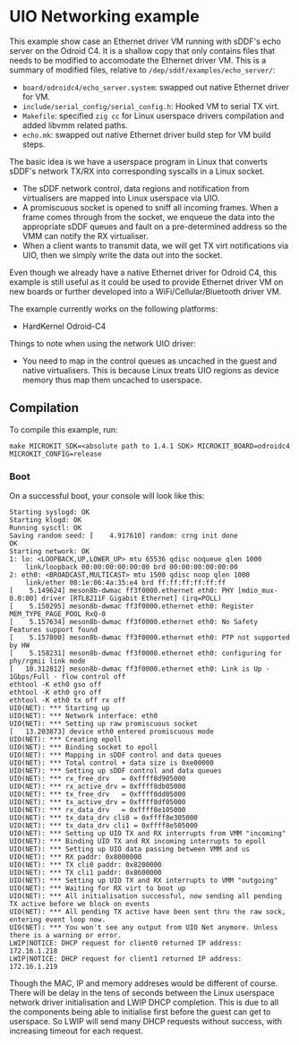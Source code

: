 <!--
     Copyright 2024, UNSW
     SPDX-License-Identifier: CC-BY-SA-4.0
-->

# UIO Networking example

This example show case an Ethernet driver VM running with sDDF's echo server on the Odroid C4. It is a shallow copy that only contains files that needs to be modified to accomodate the Ethernet driver VM. This is a summary of modified files, relative to `/dep/sddf/examples/echo_server/`:
- `board/odroidc4/echo_server.system`: swapped out native Ethernet driver for VM.
- `include/serial_config/serial_config.h`: Hooked VM to serial TX virt.
- `Makefile`: specified `zig cc` for Linux userspace drivers compilation and added libvmm related paths.
- `echo.mk`: swapped out native Ethernet driver build step for VM build steps.

The basic idea is we have a userspace program in Linux that converts sDDF's network TX/RX into corresponding syscalls in a Linux socket.
- The sDDF network control, data regions and notification from virtualisers are mapped into Linux userspace via UIO.
- A promiscuous socket is opened to sniff all incoming frames. When a frame comes through from the socket, we enqueue the data into the appropriate sDDF queues and fault on a pre-determined address so the VMM can notify the RX virtualiser.
- When a client wants to transmit data, we will get TX virt notifications via UIO, then we simply write the data out into the socket.

Even though we already have a native Ethernet driver for Odroid C4, this example is still useful as it could be used to provide Ethernet driver VM on new boards or further developed into a WiFi/Cellular/Bluetooth driver VM.

The example currently works on the following platforms:
* HardKernel Odroid-C4

Things to note when using the network UIO driver:
- You need to map in the control queues as uncached in the guest and native virtualisers. This is because Linux treats UIO regions as device memory thus map them uncached to userspace.

## Compilation
To compile this example, run:
```
make MICROKIT_SDK=<absolute path to 1.4.1 SDK> MICROKIT_BOARD=odroidc4 MICROKIT_CONFIG=release
```

### Boot
On a successful boot, your console will look like this:
```
Starting syslogd: OK
Starting klogd: OK
Running sysctl: OK
Saving random seed: [    4.917610] random: crng init done
OK
Starting network: OK
1: lo: <LOOPBACK,UP,LOWER_UP> mtu 65536 qdisc noqueue qlen 1000
    link/loopback 00:00:00:00:00:00 brd 00:00:00:00:00:00
2: eth0: <BROADCAST,MULTICAST> mtu 1500 qdisc noop qlen 1000
    link/ether 00:1e:06:4a:35:e4 brd ff:ff:ff:ff:ff:ff
[    5.149624] meson8b-dwmac ff3f0000.ethernet eth0: PHY [mdio_mux-0.0:00] driver [RTL8211F Gigabit Ethernet] (irq=POLL)
[    5.150295] meson8b-dwmac ff3f0000.ethernet eth0: Register MEM_TYPE_PAGE_POOL RxQ-0
[    5.157634] meson8b-dwmac ff3f0000.ethernet eth0: No Safety Features support found
[    5.157800] meson8b-dwmac ff3f0000.ethernet eth0: PTP not supported by HW
[    5.158231] meson8b-dwmac ff3f0000.ethernet eth0: configuring for phy/rgmii link mode
[   10.312812] meson8b-dwmac ff3f0000.ethernet eth0: Link is Up - 1Gbps/Full - flow control off
ethtool -K eth0 gso off
ethtool -K eth0 gro off
ethtool -K eth0 tx off rx off
UIO(NET): *** Starting up
UIO(NET): *** Network interface: eth0
UIO(NET): *** Setting up raw promiscuous socket
[   13.203873] device eth0 entered promiscuous mode
UIO(NET): *** Creating epoll
UIO(NET): *** Binding socket to epoll
UIO(NET): *** Mapping in sDDF control and data queues
UIO(NET): *** Total control + data size is 0xe00000
UIO(NET): *** Setting up sDDF control and data queues
UIO(NET): *** rx_free_drv   = 0xffff8d905000
UIO(NET): *** rx_active_drv = 0xffff8db05000
UIO(NET): *** tx_free_drv   = 0xffff8dd05000
UIO(NET): *** tx_active_drv = 0xffff8df05000
UIO(NET): *** rx_data_drv   = 0xffff8e105000
UIO(NET): *** tx_data_drv cli0 = 0xffff8e305000
UIO(NET): *** tx_data_drv cli1 = 0xffff8e505000
UIO(NET): *** Setting up UIO TX and RX interrupts from VMM "incoming"
UIO(NET): *** Binding UIO TX and RX incoming interrupts to epoll
UIO(NET): *** Setting up UIO data passing between VMM and us
UIO(NET): *** RX paddr: 0x8000000
UIO(NET): *** TX cli0 paddr: 0x8200000
UIO(NET): *** TX cli1 paddr: 0x8600000
UIO(NET): *** Setting up UIO TX and RX interrupts to VMM "outgoing"
UIO(NET): *** Waiting for RX virt to boot up
UIO(NET): *** All initialisation successful, now sending all pending TX active before we block on events
UIO(NET): *** All pending TX active have been sent thru the raw sock, entering event loop now.
UIO(NET): *** You won't see any output from UIO Net anymore. Unless there is a warning or error.
LWIP|NOTICE: DHCP request for client0 returned IP address: 172.16.1.218
LWIP|NOTICE: DHCP request for client1 returned IP address: 172.16.1.219
```

Though the MAC, IP and memory addreses would be different of course. There will be delay in the tens of seconds between the Linux userspace network driver initialisation and LWIP DHCP completion. This is due to all the components being able to initialise first before the guest can get to userspace. So LWIP will send many DHCP requests without success, with increasing timeout for each request.
